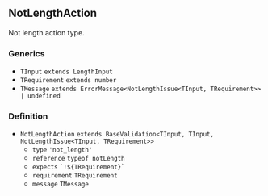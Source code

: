 NotLengthAction
---------------

Not length action type.

### Generics

*   `TInput` `extends LengthInput`
*   `TRequirement` `extends number`
*   `TMessage` `extends ErrorMessage<NotLengthIssue<TInput, TRequirement>> | undefined`

### Definition

*   `NotLengthAction` `extends BaseValidation<TInput, TInput, NotLengthIssue<TInput, TRequirement>>`
    *   `type` `'not_length'`
    *   `reference` `typeof notLength`
    *   `expects` `` `!${TRequirement}` ``
    *   `requirement` `TRequirement`
    *   `message` `TMessage`